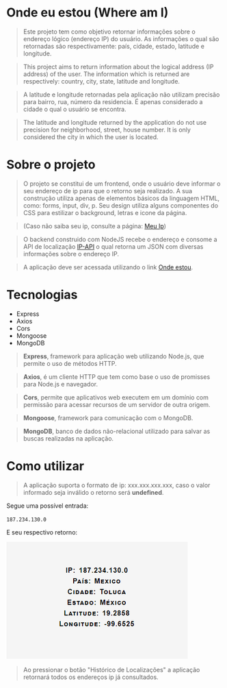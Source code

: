 # Onde eu estou (Where am I)
> Este projeto tem como objetivo retornar informações sobre o endereço lógico (endereço IP) do usuário. As informações o qual são retornadas são respectivamente: país, cidade, estado, latitude e longitude.

> This project aims to return information about the logical address (IP address) of the user. The information which is returned are respectively: country, city, state, latitude and longitude.

> A latitude e longitude retornadas pela aplicação não utilizam precisão para bairro, rua, número da residencia. É apenas considerado a cidade o qual o usuário se encontra.

> The latitude and longitude returned by the application do not use precision for neighborhood, street, house number. It is only considered the city in which the user is located.

# Sobre o projeto
> O projeto se constitui de um frontend, onde o usuário deve informar o seu endereço de ip para que o retorno seja realizado. A sua construção utiliza apenas de elementos básicos da linguagem HTML, como: forms, input, div, p. Seu design utiliza alguns componentes do CSS para estilizar o background, letras e icone da página.

> (Caso não saiba seu ip, consulte a página: [Meu Ip](https://www.meuip.com.br))

> O backend construido com NodeJS recebe o endereço e consome a API de localização [IP-API](https://ip-api.com) o qual retorna um JSON com diversas informações sobre o endereço IP.

> A aplicação deve ser acessada utilizando o link [Onde estou](https://whereamiiii.herokuapp.com).

# Tecnologias
* Express
* Axios 
* Cors
* Mongoose
* MongoDB
> **Express**, framework para aplicação web utilizando Node.js, que permite o uso de métodos HTTP.

> **Axios**, é um cliente HTTP que tem como base o uso de promisses para Node.js e navegador.

> **Cors**, permite que aplicativos web executem em um domínio com permissão para acessar recursos de um servidor de outra origem.

> **Mongoose**, framework para comunicação com o MongoDB.

> **MongoDB**, banco de dados não-relacional utilizado para salvar as buscas realizadas na aplicação.

# Como utilizar
> A aplicação suporta o formato de ip: xxx.xxx.xxx.xxx, caso o valor informado seja inválido o retorno será **undefined**.

Segue uma possível entrada:

`187.234.130.0`

E seu respectivo retorno:

![Result](./readme_content/result.png)

> Ao pressionar o botão "Histórico de Localizações" a aplicação retornará todos os endereços ip já consultados.